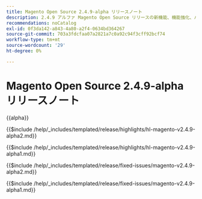 ```yaml
---
title: Magento Open Source 2.4.9-alpha リリースノート
description: 2.4.9 アルファ Magento Open Source リリースの新機能、機能強化、バグ修正および既知の問題について説明します。
recommendations: noCatalog
exl-id: 0f3da142-a843-4a80-a2f4-0634bd364267
source-git-commit: 703a3fdcfaa07a2821a7c0a92c94f3cff92bcf74
workflow-type: tm+mt
source-wordcount: '29'
ht-degree: 0%

---
```



# Magento Open Source 2.4.9-alpha リリースノート

{{alpha}}

<!-- Highlights in v2.4.9-alpha2 -->

{{$include /help/_includes/templated/release/highlights/hl-magento-v2.4.9-alpha2.md}}

<!-- Highlights in v2.4.9-alpha1 -->

{{$include /help/_includes/templated/release/highlights/hl-magento-v2.4.9-alpha1.md}}

<!-- Fixed issues in v2.4.9-alpha2 -->

{{$include /help/_includes/templated/release/fixed-issues/magento-v2.4.9-alpha2.md}}

<!-- Fixed issues in v2.4.9-alpha1 -->

{{$include /help/_includes/templated/release/fixed-issues/magento-v2.4.9-alpha1.md}}
